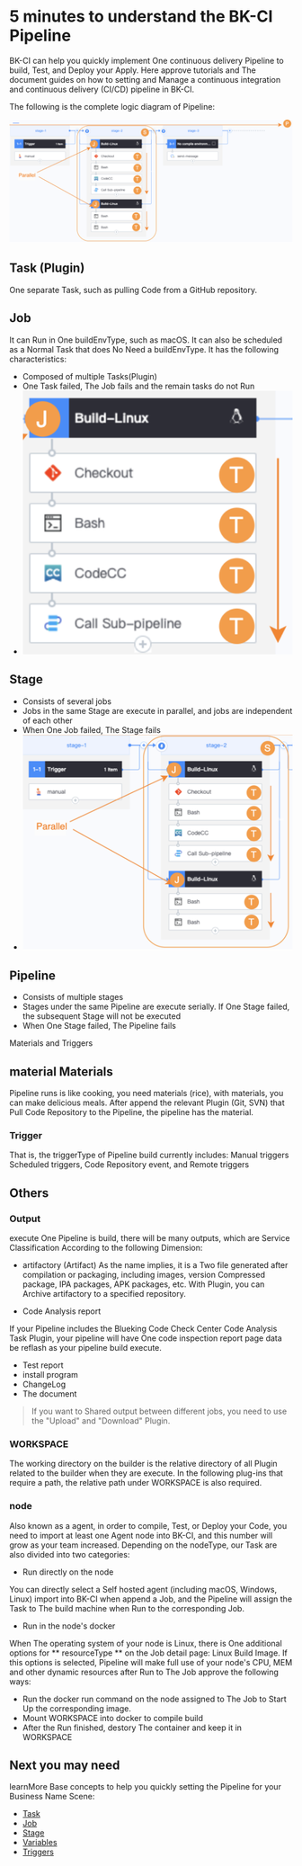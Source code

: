  # 5 minutes to understand the BK-CI Pipeline 

 BK-CI can help you quickly implement One continuous delivery Pipeline to build, Test, and Deploy your Apply. Here approve tutorials and The document guides on how to setting and Manage a continuous integration and continuous delivery (CI/CD) pipeline in BK-CI. 

 The following is the complete logic diagram of Pipeline: 

 ![Pipeline Basics](../../assets/term.png) 

 ## Task (Plugin) 

 One separate Task, such as pulling Code from a GitHub repository. 

 ## Job 

 It can Run in One buildEnvType, such as macOS. It can also be scheduled as a Normal Task that does No Need a buildEnvType.  It has the following characteristics: 

 - Composed of multiple Tasks(Plugin) 
 - One Task failed, The Job fails and the remain tasks do not Run 
 - ![Job](../../assets/job.png) 

 ## Stage 

 - Consists of several jobs 
 - Jobs in the same Stage are execute in parallel, and jobs are independent of each other 
 - When One Job failed, The Stage fails 
 - ![Stage](../../assets/stage.png) 

 ## Pipeline 

 - Consists of multiple stages 
 - Stages under the same Pipeline are execute serially. If One Stage failed, the subsequent Stage will not be executed 
 - When One Stage failed, The Pipeline fails 

 Materials and Triggers 

 ## material Materials 

 Pipeline runs is like cooking, you need materials (rice), with materials, you can make delicious meals.  After append the relevant Plugin (Git, SVN) that Pull Code Repository to the Pipeline, the pipeline has the material. 

 ### Trigger 

 That is, the triggerType of Pipeline build currently includes: Manual triggers Scheduled triggers, Code Repository event, and Remote triggers 

 ## Others 

 ### Output 

 execute One Pipeline is build, there will be many outputs, which are Service Classification According to the following Dimension: 

 - artifactory (Artifact) 
 As the name implies, it is a Two file generated after compilation or packaging, including images, version Compressed package, IPA packages, APK packages, etc. With Plugin, you can Archive artifactory to a specified repository. 

 - Code Analysis report 

 If your Pipeline includes the Blueking Code Check Center Code Analysis Task Plugin, your pipeline will have One code inspection report page data be reflash as your pipeline build execute. 

 - Test report 
 - install program 
 - ChangeLog 
 - The document 

 > If you want to Shared output between different jobs, you need to use the "Upload" and "Download" Plugin. 

 ### WORKSPACE 

 The working directory on the builder is the relative directory of all Plugin related to the builder when they are execute. In the following plug-ins that require a path, the relative path under WORKSPACE is also required. 

 ### node 

 Also known as a agent, in order to compile, Test, or Deploy your Code, you need to import at least one Agent node into BK-CI, and this number will grow as your team increased.  Depending on the nodeType, our Task are also divided into two categories: 

 - Run directly on the node 

 You can directly select a Self hosted agent (including macOS, Windows, Linux) import into BK-CI when append a Job, and the Pipeline will assign the Task to The build machine when Run to the corresponding Job. 

 - Run in the node's docker 

 When The operating system of your node is Linux, there is One additional options for ** resourceType ** on the Job detail page: Linux Build Image.  If this options is selected, Pipeline will make full use of your node's CPU, MEM and other dynamic resources after Run to The Job approve the following ways: 

 - Run the docker run command on the node assigned to The Job to Start Up the corresponding image. 
 - Mount WORKSPACE into docker to compile build 
 - After the Run finished, destory The container and keep it in WORKSPACE 

 ## Next you may need 

 learnMore Base concepts to help you quickly setting the Pipeline for your Business Name Scene: 

 - [Task](Task.md) 
 - [Job](Job.md) 
 - [Stage](Stage.md) 
 - [Variables](Variables.md) 
 - [Triggers](Triggers.md) 